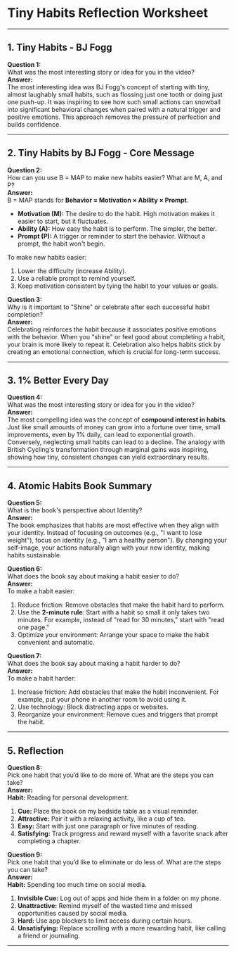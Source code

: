 # Tiny Habits Reflection Worksheet

---

## **1. Tiny Habits - BJ Fogg**

**Question 1:**  
What was the most interesting story or idea for you in the video?  
**Answer:**  
The most interesting idea was BJ Fogg's concept of starting with tiny, almost laughably small habits, such as flossing just one tooth or doing just one push-up. It was inspiring to see how such small actions can snowball into significant behavioral changes when paired with a natural trigger and positive emotions. This approach removes the pressure of perfection and builds confidence.

---

## **2. Tiny Habits by BJ Fogg - Core Message**

**Question 2:**  
How can you use B = MAP to make new habits easier? What are M, A, and P?  
**Answer:**  
B = MAP stands for **Behavior = Motivation × Ability × Prompt**.

- **Motivation (M):** The desire to do the habit. High motivation makes it easier to start, but it fluctuates.
- **Ability (A):** How easy the habit is to perform. The simpler, the better.
- **Prompt (P):** A trigger or reminder to start the behavior. Without a prompt, the habit won't begin.

To make new habits easier:

1. Lower the difficulty (increase Ability).
2. Use a reliable prompt to remind yourself.
3. Keep motivation consistent by tying the habit to your values or goals.

**Question 3:**  
Why is it important to "Shine" or celebrate after each successful habit completion?  
**Answer:**  
Celebrating reinforces the habit because it associates positive emotions with the behavior. When you "shine" or feel good about completing a habit, your brain is more likely to repeat it. Celebration also helps habits stick by creating an emotional connection, which is crucial for long-term success.

---

## **3. 1% Better Every Day**

**Question 4:**  
What was the most interesting story or idea for you in the video?  
**Answer:**  
The most compelling idea was the concept of **compound interest in habits**. Just like small amounts of money can grow into a fortune over time, small improvements, even by 1% daily, can lead to exponential growth. Conversely, neglecting small habits can lead to a decline. The analogy with British Cycling's transformation through marginal gains was inspiring, showing how tiny, consistent changes can yield extraordinary results.

---

## **4. Atomic Habits Book Summary**

**Question 5:**  
What is the book's perspective about Identity?  
**Answer:**  
The book emphasizes that habits are most effective when they align with your identity. Instead of focusing on outcomes (e.g., "I want to lose weight"), focus on identity (e.g., "I am a healthy person"). By changing your self-image, your actions naturally align with your new identity, making habits sustainable.

**Question 6:**  
What does the book say about making a habit easier to do?  
**Answer:**  
To make a habit easier:

1. Reduce friction: Remove obstacles that make the habit hard to perform.
2. Use the **2-minute rule**: Start with a habit so small it only takes two minutes. For example, instead of "read for 30 minutes," start with "read one page."
3. Optimize your environment: Arrange your space to make the habit convenient and automatic.

**Question 7:**  
What does the book say about making a habit harder to do?  
**Answer:**  
To make a habit harder:

1. Increase friction: Add obstacles that make the habit inconvenient. For example, put your phone in another room to avoid using it.
2. Use technology: Block distracting apps or websites.
3. Reorganize your environment: Remove cues and triggers that prompt the habit.

---

## **5. Reflection**

**Question 8:**  
Pick one habit that you’d like to do more of. What are the steps you can take?  
**Answer:**  
**Habit:** Reading for personal development.

1. **Cue:** Place the book on my bedside table as a visual reminder.
2. **Attractive:** Pair it with a relaxing activity, like a cup of tea.
3. **Easy:** Start with just one paragraph or five minutes of reading.
4. **Satisfying:** Track progress and reward myself with a favorite snack after completing a chapter.

**Question 9:**  
Pick one habit that you’d like to eliminate or do less of. What are the steps you can take?  
**Answer:**  
**Habit:** Spending too much time on social media.

1. **Invisible Cue:** Log out of apps and hide them in a folder on my phone.
2. **Unattractive:** Remind myself of the wasted time and missed opportunities caused by social media.
3. **Hard:** Use app blockers to limit access during certain hours.
4. **Unsatisfying:** Replace scrolling with a more rewarding habit, like calling a friend or journaling.

---
